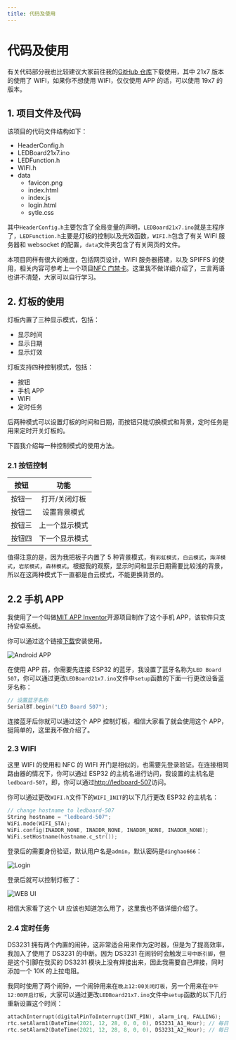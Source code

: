 ```yaml
---
title: 代码及使用
---
```


# 代码及使用

有关代码部分我也比较建议大家前往我的[GitHub 仓库](https://github.com/MR-Addict/WS2812-LED-Ping-Pong-Board.git)下载使用，其中 21x7 版本的使用了 WIFI，如果你不想使用 WIFI，仅仅使用 APP 的话，可以使用 19x7 的版本。

## 1. 项目文件及代码

该项目的代码文件结构如下：

- HeaderConfig.h
- LEDBoard21x7.ino
- LEDFunction.h
- WIFI.h
- data
  - favicon.png
  - index.html
  - index.js
  - login.html
  - sytle.css

其中`HeaderConfig.h`主要包含了全局变量的声明，`LEDBoard21x7.ino`就是主程序了，`LEDFunction.h`主要是灯板的控制以及光效函数，`WIFI.h`包含了有关 WIFI 服务器和 websocket 的配置，`data`文件夹包含了有关网页的文件。

本项目同样有很大的难度，包括网页设计，WIFI 服务器搭建，以及 SPIFFS 的使用，相关内容可参考上一个项目[NFC 门禁卡](../nfc/chapter2.md)。这里我不做详细介绍了，三言两语也讲不清楚，大家可以自行学习。

## 2. 灯板的使用

灯板内置了三种显示模式，包括：

- 显示时间
- 显示日期
- 显示灯效

灯板支持四种控制模式，包括：

- 按钮
- 手机 APP
- WIFI
- 定时任务

后两种模式可以设置灯板的时间和日期，而按钮只能切换模式和背景，定时任务是用来定时开关灯板的。

下面我介绍每一种控制模式的使用方法。

### 2.1 按钮控制

|  按钮  |      功能      |
| :----: | :------------: |
| 按钮一 | 打开/关闭灯板  |
| 按钮二 |  设置背景模式  |
| 按钮三 | 上一个显示模式 |
| 按钮四 | 下一个显示模式 |

值得注意的是，因为我把板子内置了 5 种背景模式，有`彩虹模式`，`白云模式`，`海洋模式`，`岩浆模式`，`森林模式`。根据我的观察，显示时间和显示日期需要比较浅的背景，所以在这两种模式下一直都是白云模式，不能更换背景的。

## 2.2 手机 APP

我使用了一个叫做[MIT APP Inventor](http://ai2.appinventor.mit.edu/?locale=en#5202799305818112)开源项目制作了这个手机 APP，该软件只支持安卓系统。

你可以通过这个链接[下载](/assets/software/LED-Board.apk)安装使用。

![Android APP](./images/1-6.png)

在使用 APP 前，你需要先连接 ESP32 的蓝牙，我设置了蓝牙名称为`LED Board 507`，你可以通过更改`LEDBoard21x7.ino`文件中`setup`函数的下面一行更改设备蓝牙名称：

```cpp
// 设置蓝牙名称
SerialBT.begin("LED Board 507");
```

连接蓝牙后你就可以通过这个 APP 控制灯板，相信大家看了就会使用这个 APP，挺简单的，这里我不做介绍了。

### 2.3 WIFI

这里 WIFI 的使用和 NFC 的 WIFI 开门是相似的，也需要先登录验证。在连接相同路由器的情况下，你可以通过 ESP32 的主机名进行访问，我设置的主机名是`ledboard-507`，即，你可以通过[http://ledboard-507](http://ledboard-507)访问。

你可以通过更改`WIFI.h`文件下的`WIFI_INIT`的以下几行更改 ESP32 的主机名：

```cpp
// change hostname to ledboard-507
String hostname = "ledboard-507";
WiFi.mode(WIFI_STA);
WiFi.config(INADDR_NONE, INADDR_NONE, INADDR_NONE, INADDR_NONE);
WiFi.setHostname(hostname.c_str());
```

登录后的需要身份验证，默认用户名是`admin`，默认密码是`dinghao666`：

![Login](./images/1-7.png)

登录后就可以控制灯板了：

![WEB UI](./images/1-8.png)

相信大家看了这个 UI 应该也知道怎么用了，这里我也不做详细介绍了。

### 2.4 定时任务

DS3231 拥有两个内置的闹钟，这非常适合用来作为定时器，但是为了提高效率，我加入了使用了 DS3231 的中断。因为 DS3231 在闹铃时会触发`三号中断引脚`，但是这个引脚在我买的 DS3231 模块上没有焊接出来，因此我需要自己焊接，同时添加一个 10K 的上拉电阻。

我同时使用了两个闹钟，一个闹钟用来在`晚上12:00关闭灯板`，另一个用来在`中午12:00开启灯板`，大家可以通过更改`LEDBoard21x7.ino`文件中`setup`函数的以下几行重新设置这个时间：

```cpp
attachInterrupt(digitalPinToInterrupt(INT_PIN), alarm_irq, FALLING);
rtc.setAlarm1(DateTime(2021, 12, 28, 0, 0, 0), DS3231_A1_Hour); // 每日凌晨12点关闭LED
rtc.setAlarm2(DateTime(2021, 12, 28, 8, 0, 0), DS3231_A2_Hour); // 每日早晨8点打开LED
```
